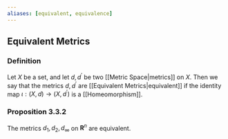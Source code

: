 ```yaml
---
aliases: [equivalent, equivalence]
---
```

## Equivalent Metrics
### Definition
Let $X$ be a set, and let $d, d^{\prime}$ be two [[Metric Space|metrics]] on $X$. Then we say that the metrics $d, d^{\prime}$ are [[Equivalent Metrics|equivalent]] if the identity map $\iota:(X, d) \rightarrow\left(X, d^{\prime}\right)$ is a [[Homeomorphism]].

### Proposition 3.3.2
The metrics $d_{1}, d_{2}, d_{\infty}$ on $\mathbf{R}^{n}$ are equivalent.